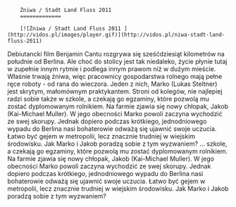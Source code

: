 
        Żniwa / Stadt Land Fluss 2011 
        =============
        
        [![Żniwa / Stadt Land Fluss 2011 ](http://vidos.pl/images/player.gif)](http://vidos.pl/niwa-stadt-land-fluss-2011)
        
        
 Debiutancki film Benjamin Cantu rozgrywa się sześćdziesiąt kilometrów na południe od Berlina. Ale choć do stolicy jest tak niedaleko, życie płynie tutaj w zupełnie innym rytmie i podlega innym prawom niż w dużym mieście. Właśnie trwają żniwa, więc pracownicy gospodarstwa rolnego mają pełne ręce roboty - od rana do wieczora. Jeden z nich, Marko (Lukas Steltner) jest skrytym, małomównym praktykantem. Stroni od kolegów, nie najlepiej radzi sobie także w szkole, a czekają go egzaminy, które pozwolą mu zostać dyplomowanym rolnikiem. Na farmie zjawia się nowy chłopak, Jakob (Kai-Michael Muller). W jego obecności Marko powoli zaczyna wychodzić ze swej skorupy. Jednak dopiero podczas krótkiego, jednodniowego wypadu do Berlina nasi bohaterowie odważą się ujawnić swoje uczucia. Łatwo być gejem w metropolii, lecz znacznie trudniej w wiejskim środowisku. Jak Marko i Jakob poradzą sobie z tym wyzwaniem?  ... szkole, a czekają go egzaminy, które pozwolą mu zostać dyplomowanym rolnikiem. Na farmie zjawia się nowy chłopak, Jakob (Kai-Michael Muller). W jego obecności Marko powoli zaczyna wychodzić ze swej skorupy. Jednak dopiero podczas krótkiego, jednodniowego wypadu do Berlina nasi bohaterowie odważą się ujawnić swoje uczucia. Łatwo być gejem w metropolii, lecz znacznie trudniej w wiejskim środowisku. Jak Marko i Jakob poradzą sobie z tym wyzwaniem?
    